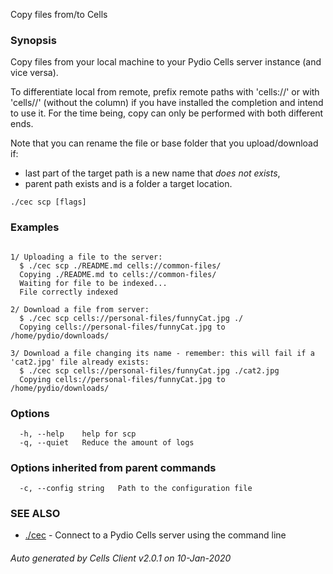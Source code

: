 Copy files from/to Cells

### Synopsis


Copy files from your local machine to your Pydio Cells server instance (and vice versa).

To differentiate local from remote, prefix remote paths with 'cells://' or with 'cells//' (without the column) if you have installed the completion and intend to use it.
For the time being, copy can only be performed with both different ends.

Note that you can rename the file or base folder that you upload/download if:  

- last part of the target path is a new name that *does not exists*,  
- parent path exists and is a folder a target location.


```
./cec scp [flags]
```

### Examples

```

1/ Uploading a file to the server:
  $ ./cec scp ./README.md cells://common-files/
  Copying ./README.md to cells://common-files/
  Waiting for file to be indexed...
  File correctly indexed

2/ Download a file from server:
  $ ./cec scp cells://personal-files/funnyCat.jpg ./
  Copying cells://personal-files/funnyCat.jpg to /home/pydio/downloads/

3/ Download a file changing its name - remember: this will fail if a 'cat2.jpg' file already exists: 
  $ ./cec scp cells://personal-files/funnyCat.jpg ./cat2.jpg
  Copying cells://personal-files/funnyCat.jpg to /home/pydio/downloads/

```

### Options

```
  -h, --help    help for scp
  -q, --quiet   Reduce the amount of logs
```

### Options inherited from parent commands

```
  -c, --config string   Path to the configuration file
```

### SEE ALSO

* [./cec](./cec)	 - Connect to a Pydio Cells server using the command line

###### Auto generated by Cells Client v2.0.1 on 10-Jan-2020
